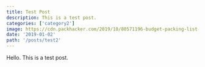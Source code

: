 ```yaml
---
title: Test Post
description: This is a test post.
categories: ['category2']
image: https://cdn.packhacker.com/2019/10/80571196-budget-packing-list-flat-lay.jpg
date: '2019-01-02'
path: '/posts/test2'
---
```


Hello.
This is a test post.
